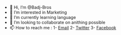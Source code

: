 - 👋 Hi, I’m @Badj-Bros
- 👀 I’m interested in Marketing
- 🌱 I’m currently learning language  
- 💞️ I’m looking to collaborate on anithing possible
- 📫 How to reach me :
1- [Email](badjbro@gmail.com)
2- [Twitter](https://twitter.com/BadjBros)
3- [Facebook](https://www.facebook.com/badj.bro/)


<!---
Badj-Bros/Badj-Bros is a ✨ special ✨ repository because its `README.md` (this file) appears on your GitHub profile.
You can click the Preview link to take a look at your changes.
--->
